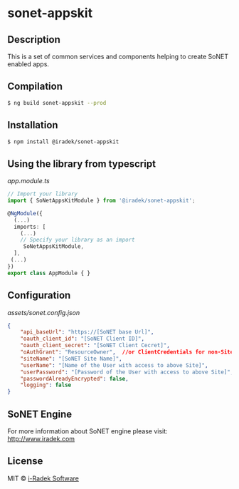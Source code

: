 # sonet-appskit

## Description

This is a set of common services and components helping to create SoNET enabled apps. 

## Compilation

```bash
$ ng build sonet-appskit --prod
```

## Installation

```bash
$ npm install @iradek/sonet-appskit
```

## Using the library from typescript

*app.module.ts*
```typescript
// Import your library
import { SoNetAppsKitModule } from '@iradek/sonet-appskit';

@NgModule({
  (...)
  imports: [
    (...)
    // Specify your library as an import
     SoNetAppsKitModule, 
  ], 
 (...)
})
export class AppModule { }
```

## Configuration

*assets/sonet.config.json*
```json
{
    "api_baseUrl": "https://[SoNET base Url]",
    "oauth_client_id": "[SoNET Client ID]",
    "oauth_client_secret": "[SoNET Client Cecret]",
    "oAuthGrant": "ResourceOwner",  //or ClientCredentials for non-Site level access
    "siteName": "[SoNET Site Name]",
    "userName": "[Name of the User with access to above Site]",
    "userPassword": "[Password of the User with access to above Site]",
    "passwordAlreadyEncrypted": false,
    "logging": false
}
```

## SoNET Engine

For more information about SoNET engine please visit: http://www.iradek.com

## License

MIT © [i-Radek Software](mailto:iradek@iradek.com)
